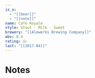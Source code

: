 ```yaml
---
is_a:
  - "[[beer]]"
  - "[[note]]"
name: Café Royale
style: Stout - Milk - Sweet
brewery: "[[Alewerks Brewing Company]]"
abv: 8.4
rating: 👍
last: "[[2017-04]]"
---
```

# Notes

